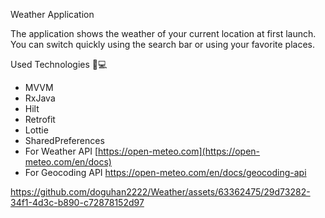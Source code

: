 Weather Application

The application shows the weather of your current location at first launch. You can switch quickly using the search bar or using your favorite places.

Used Technologies 📱💻
* MVVM
* RxJava
* Hilt
* Retrofit
* Lottie
* SharedPreferences
* For Weather API [https://open-meteo.com](https://open-meteo.com/en/docs)
* For Geocoding API https://open-meteo.com/en/docs/geocoding-api 





https://github.com/doguhan2222/Weather/assets/63362475/29d73282-34f1-4d3c-b890-c72878152d97

